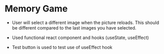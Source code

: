 # Memory Game

- User will select a different image when the picture reloads. This should be different compared to the last images you have selected.

- Used functional react component and hooks (useState, useEffect)

- Test button is used to test use of useEffect hook